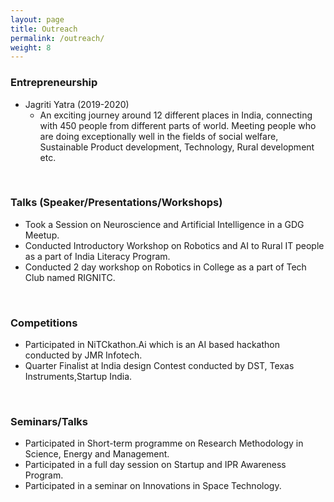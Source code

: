 ```yaml
---
layout: page
title: Outreach
permalink: /outreach/
weight: 8
---
```



### Entrepreneurship <br>
<ul>
<li>Jagriti Yatra (2019-2020) <ul>
    <li> An exciting journey around 12 different places in India, connecting with 450 people from different parts of world. Meeting people who are doing exceptionally well in the fields of social welfare, Sustainable Product development, Technology, Rural development etc. </li> </ul> </li>
</ul> <br>


### Talks (Speaker/Presentations/Workshops) <br>
<ul>
<li> Took a Session on Neuroscience and Artificial Intelligence in a GDG Meetup.  </li>
<li> Conducted Introductory Workshop on Robotics and AI to Rural IT people as a part of India
Literacy Program. </li>  
<li> Conducted 2 day workshop on Robotics in College as a part of Tech Club named RIGNITC. </li> 
</ul><br>

### Competitions <br>
<ul>
<li> Participated in NiTCkathon.Ai which is an AI based hackathon conducted by JMR Infotech. </li> 
<li> Quarter Finalist at India design Contest conducted by DST, Texas Instruments,Startup India.  </li> 
</ul><br>
 

### Seminars/Talks <br>
<ul>
<li> Participated in Short-term programme on Research Methodology in Science, Energy and Management. </li> 
<li> Participated in a full day session on Startup and IPR Awareness Program.  </li>
<li> Participated in a seminar on Innovations in Space Technology. </li> 
</ul> 